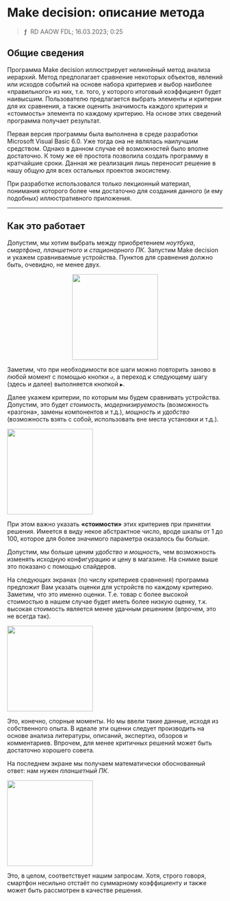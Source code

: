 # Make decision: описание метода
> **ƒ** &nbsp;RD AAOW FDL; 16.03.2023; 0:25

## Общие сведения

Программа Make decision иллюстрирует нелинейный метод анализа иерархий. Метод предполагает сравнение некоторых
объектов, явлений или исходов событий на основе набора критериев и выбор наиболее «правильного» из них, т.е. того,
у которого итоговый коэффициент будет наивысшим. Пользователю предлагается выбрать элементы и критерии
для их сравнения, а также оценить значимость каждого критерия и «стоимость» элемента по каждому критерию.
На основе этих сведений программа получает результат.

Первая версия программы была выполнена в среде разработки Microsoft Visual Basic 6.0. Уже тогда она не являлась
наилучшим средством. Однако в данном случае её возможностей было вполне достаточно. К тому же её простота позволила
создать программу в кратчайшие сроки. Данная же реализация лишь переносит решение в нашу общую для всех остальных
проектов экосистему.

При разработке использовался только лекционный материал, понимания которого более чем достаточно для создания
данного (и ему подобных) иллюстративного приложения.

---

## Как это работает

Допустим, мы хотим выбрать между приобретением *ноутбука*, *смартфона*, *планшетного* и *стационарного ПК*. Запустим
Make decision и укажем сравниваемые устройства. Пунктов для сравнения должно быть, очевидно, не менее двух.

<center><img src="/DPArray/img/V_RU_01.png" width="200"></center>

Заметим, что при необходимости все шаги можно повторить заново в любой момент с помощью кнопки `↺`, а переход
к следующему шагу (здесь и далее) выполняется кнопкой `▶`.

Далее укажем критерии, по которым мы будем сравнивать устройства. Допустим, это будет *стоимость*,
*модернизируемость* (возможность «разгона», замены компонентов и т.д.), *мощность* и *удобство*
(возможность взять с собой, использовать вне места установки и т.д.).

<img src="/DPArray/img/V_RU_02.png" width="200">

При этом важно указать **«стоимости»** этих критериев при принятии решения. Имеется в виду некое абстрактное число,
вроде шкалы от 1 до 100, которое для более значимого параметра оказалось бы больше.

Допустим, мы больше ценим *удобство* и *мощность*, чем возможность изменять исходную конфигурацию и цену в магазине.
На снимке выше это показано с помощью слайдеров.

На следующих экранах (по числу критериев сравнения) программа предложит Вам указать оценки для устройств
по каждому критерию. Заметим, что это именно оценки. Т.е. товар с более высокой стоимостью в нашем случае будет
иметь более низкую оценку, т.к. высокая стоимость является менее удачным решением (впрочем, это не всегда так).

<img src="/DPArray/img/V_RU_03.png" width="200">

Это, конечно, спорные моменты. Но мы ввели такие данные, исходя из собственного опыта. В идеале эти оценки следует
производить на основе анализа литературы, описаний, экспертиз, обзоров и комментариев. Впрочем, для менее критичных
решений может быть достаточно хорошего совета.

На последнем экране мы получаем математически обоснованный ответ: нам нужен *планшетный ПК*.

<img src="/DPArray/img/V_RU_07.png" width="200">

Это, в целом, соответствует нашим запросам. Хотя, строго говоря, смартфон несильно отстаёт по суммарному коэффициенту
и также может быть рассмотрен в качестве решения.
